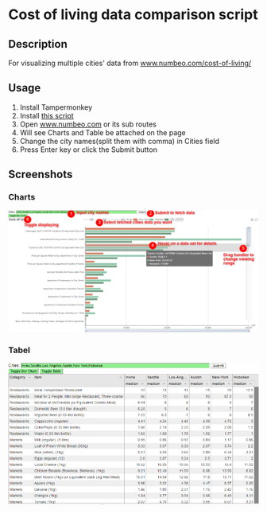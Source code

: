 # Cost of living data comparison script

## Description
For visualizing multiple cities' data from www.numbeo.com/cost-of-living/ 

## Usage
1. Install Tampermonkey
1. Install [this script](https://greasyfork.org/en/scripts/395215-numbeo-cost-of-living-comparison)
1. Open www.numbeo.com or its sub routes
1. Will see Charts and Table be attached on the page
1. Change the city names(split them with comma) in Cities field
1. Press Enter key or click the Submit button

## Screenshots
### Charts
![](https://github.com/neotan/numbeo-cost-of-living-comparison/blob/master/numbeo1.png)
### Tabel
![](https://github.com/neotan/numbeo-cost-of-living-comparison/blob/master/numbeo2.png)
